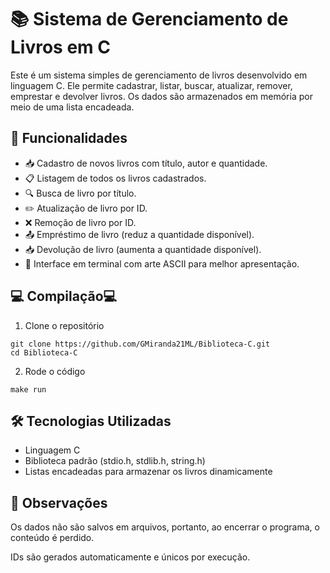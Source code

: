 # 📚 Sistema de Gerenciamento de Livros em C
Este é um sistema simples de gerenciamento de livros desenvolvido em linguagem C. Ele permite cadastrar, listar, buscar, atualizar, remover, emprestar e devolver livros. Os dados são armazenados em memória por meio de uma lista encadeada.

## 🧠 Funcionalidades
- 📥 Cadastro de novos livros com título, autor e quantidade.
- 📋 Listagem de todos os livros cadastrados.
- 🔍 Busca de livro por título.
- ✏️ Atualização de livro por ID.
- ❌ Remoção de livro por ID.
- 📤 Empréstimo de livro (reduz a quantidade disponível).
- 📥 Devolução de livro (aumenta a quantidade disponível).
- 🎨 Interface em terminal com arte ASCII para melhor apresentação.

## 💻 Compilação💻
1. Clone o repositório
```
git clone https://github.com/GMiranda21ML/Biblioteca-C.git
cd Biblioteca-C
```
2. Rode o código
```
make run
```

## 🛠️ Tecnologias Utilizadas
- Linguagem C
- Biblioteca padrão (stdio.h, stdlib.h, string.h)
- Listas encadeadas para armazenar os livros dinamicamente

## 📌 Observações
Os dados não são salvos em arquivos, portanto, ao encerrar o programa, o conteúdo é perdido.

IDs são gerados automaticamente e únicos por execução.